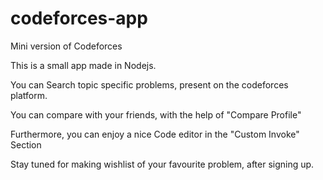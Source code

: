 # codeforces-app
Mini version of Codeforces

This is a small app made in Nodejs.

You can Search topic specific problems, present on the codeforces platform.

You can compare with your friends, with the help of "Compare Profile"

Furthermore, you can enjoy a nice Code editor in the "Custom Invoke" Section

Stay tuned for making wishlist of your favourite problem, after signing up.
